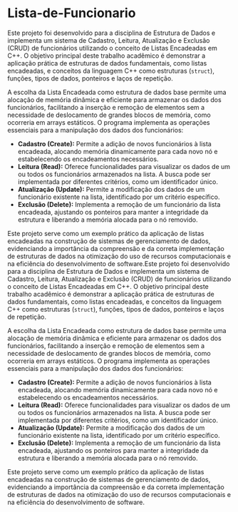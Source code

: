 # Lista-de-Funcionario
Este projeto foi desenvolvido para a disciplina de Estrutura de Dados e implementa um sistema de Cadastro, Leitura, Atualização e Exclusão (CRUD) de funcionários utilizando o conceito de Listas Encadeadas em C++. O objetivo principal deste trabalho acadêmico é demonstrar a aplicação prática de estruturas de dados fundamentais, como listas encadeadas, e conceitos da linguagem C++ como estruturas (`struct`), funções, tipos de dados, ponteiros e laços de repetição.

A escolha da Lista Encadeada como estrutura de dados base permite uma alocação de memória dinâmica e eficiente para armazenar os dados dos funcionários, facilitando a inserção e remoção de elementos sem a necessidade de deslocamento de grandes blocos de memória, como ocorreria em arrays estáticos. O programa implementa as operações essenciais para a manipulação dos dados dos funcionários:

* **Cadastro (Create):** Permite a adição de novos funcionários à lista encadeada, alocando memória dinamicamente para cada novo nó e estabelecendo os encadeamentos necessários.
* **Leitura (Read):** Oferece funcionalidades para visualizar os dados de um ou todos os funcionários armazenados na lista. A busca pode ser implementada por diferentes critérios, como um identificador único.
* **Atualização (Update):** Permite a modificação dos dados de um funcionário existente na lista, identificado por um critério específico.
* **Exclusão (Delete):** Implementa a remoção de um funcionário da lista encadeada, ajustando os ponteiros para manter a integridade da estrutura e liberando a memória alocada para o nó removido.

Este projeto serve como um exemplo prático da aplicação de listas encadeadas na construção de sistemas de gerenciamento de dados, evidenciando a importância da compreensão e da correta implementação de estruturas de dados na otimização do uso de recursos computacionais e na eficiência do desenvolvimento de software.Este projeto foi desenvolvido para a disciplina de Estrutura de Dados e implementa um sistema de Cadastro, Leitura, Atualização e Exclusão (CRUD) de funcionários utilizando o conceito de Listas Encadeadas em C++. O objetivo principal deste trabalho acadêmico é demonstrar a aplicação prática de estruturas de dados fundamentais, como listas encadeadas, e conceitos da linguagem C++ como estruturas (`struct`), funções, tipos de dados, ponteiros e laços de repetição.

A escolha da Lista Encadeada como estrutura de dados base permite uma alocação de memória dinâmica e eficiente para armazenar os dados dos funcionários, facilitando a inserção e remoção de elementos sem a necessidade de deslocamento de grandes blocos de memória, como ocorreria em arrays estáticos. O programa implementa as operações essenciais para a manipulação dos dados dos funcionários:

* **Cadastro (Create):** Permite a adição de novos funcionários à lista encadeada, alocando memória dinamicamente para cada novo nó e estabelecendo os encadeamentos necessários.
* **Leitura (Read):** Oferece funcionalidades para visualizar os dados de um ou todos os funcionários armazenados na lista. A busca pode ser implementada por diferentes critérios, como um identificador único.
* **Atualização (Update):** Permite a modificação dos dados de um funcionário existente na lista, identificado por um critério específico.
* **Exclusão (Delete):** Implementa a remoção de um funcionário da lista encadeada, ajustando os ponteiros para manter a integridade da estrutura e liberando a memória alocada para o nó removido.

Este projeto serve como um exemplo prático da aplicação de listas encadeadas na construção de sistemas de gerenciamento de dados, evidenciando a importância da compreensão e da correta implementação de estruturas de dados na otimização do uso de recursos computacionais e na eficiência do desenvolvimento de software.
